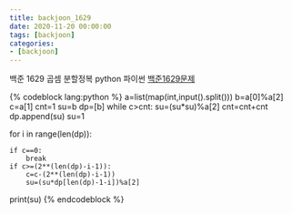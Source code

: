 ```yaml
---
title: backjoon_1629
date: 2020-11-20 00:00:00
tags: [backjoon]
categories:
- [backjoon]
---
```


백준 1629 곱셈 분할정복 python 파이썬
[백준1629문제](https://www.acmicpc.net/problem/1629)

{% codeblock lang:python %}
a=list(map(int,input().split()))
b=a[0]%a[2]
c=a[1]
cnt=1
su=b
dp=[b]
while c>cnt:
    su=(su*su)%a[2]
    cnt=cnt+cnt
    dp.append(su)
su=1

for i in range(len(dp)):

    if c==0:
        break
    if c>=(2**(len(dp)-i-1)):
        c=c-(2**(len(dp)-i-1))
        su=(su*dp[len(dp)-1-i])%a[2]

print(su)
{% endcodeblock %}
